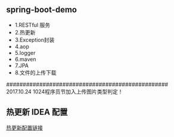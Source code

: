 ## spring-boot-demo

* 1.RESTful 服务
* 2.热更新
* 3.Exception封装
* 4.aop
* 5.logger
* 6.maven
* 7.JPA
* 8.文件的上传下载



#################################################
2017.10.24 1024程序员节加入上传图片类型判定！

## 热更新 IDEA 配置
[热更新配置链接](http://blog.csdn.net/wjc475869/article/details/52442484)